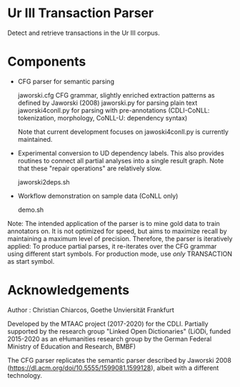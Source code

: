 # Ur III Transaction Parser

Detect and retrieve transactions in the Ur III corpus.

Components
==

- CFG parser for semantic parsing
	
	jaworski.cfg CFG grammar, slightly enriched extraction patterns as defined by Jaworski (2008)
	jaworski.py for parsing plain text
	jaworski4conll.py for parsing with pre-annotations (CDLI-CoNLL: tokenization, morphology, CoNLL-U: dependency syntax)
	
	Note that current development focuses on jawoski4conll.py is currently maintained.
	
- Experimental conversion to UD dependency labels. This also provides routines to connect all partial analyses into a 
  single result graph. Note that these "repair operations" are relatively slow.

	jaworski2deps.sh

- Workflow demonstration on sample data (CoNLL only)

	demo.sh

Note: The intended application of the parser is to mine gold data to train annotators on. It is not optimized for speed,
but aims to maximize recall by maintaining a maximum level of precision. Therefore, the parser is iteratively applied: 
To produce partial parses, it re-iterates over the CFG grammar using different start symbols. For production mode, use 
*only* TRANSACTION as start symbol.

Acknowledgements
==

Author : Christian Chiarcos, Goethe Unviersität Frankfurt

Developed by the MTAAC project (2017-2020) for the CDLI.
Partially supported by the research group "Linked Open Dictionaries" (LiODi, funded 2015-2020 as an eHumanities research group by the German Federal 
Ministry of Education and Research, BMBF)

The CFG parser replicates the semantic parser described by Jaworski 2008 (https://dl.acm.org/doi/10.5555/1599081.1599128), albeit with a different technology.
